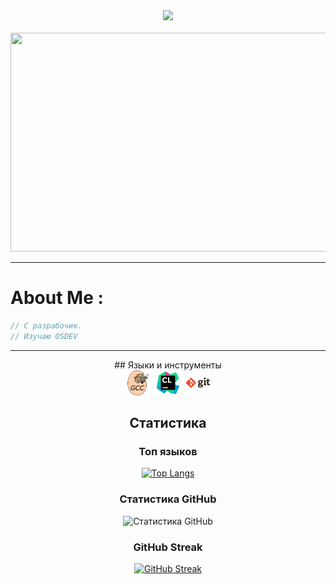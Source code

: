 
<div id="header" align="center">
  <img src="https://media1.giphy.com/media/v1.Y2lkPTc5MGI3NjExMXh3MTBucHEwaHV4MmprMTQ1aXdzcmNidHMzbzgzZGU5NG04dmVzdiZlcD12MV9pbnRlcm5hbF9naWZfYnlfaWQmY3Q9cw/yjSNYYnj9gAeUbSHr3/giphy.gif" width="100"/>
</div>
<div id="header" align="center">
  <img src="https://komarev.com/ghpvc/?username=oneon4i&style=flat-square&color=red" alt=""/>
</div>

<div align="center">
  <img src="https://media2.giphy.com/media/v1.Y2lkPTc5MGI3NjExdDB1OGh2cDlodnJvNm4wdHhxMDdzeWljanZod3ZjNGZqOXBsaDNyYiZlcD12MV9pbnRlcm5hbF9naWZfYnlfaWQmY3Q9Zw/jwE2jTw1I85ofr1lXV/giphy.gif" width="600" height="350"/>
</div>

------

# About Me :
```Cpp
// С разрабочик.
// Изучаю OSDEV
```
------
<div id="header" align="center">
## Языки и инструменты
<div>
  <img src="https://github.com/devicons/devicon/blob/master/icons/gcc/gcc-original.svg" title="gcc" alt="gcc" width="40" height="40"/>&nbsp;
    <img src="https://github.com/devicons/devicon/blob/master/icons/clion/clion-original.svg" width="40" height="40"/>&nbsp;
  <img src="https://github.com/devicons/devicon/blob/master/icons/git/git-original-wordmark.svg" title="Git" **alt="Git" width="40" height="40"/>
</div>

## Статистика 
### Топ языков 
[![Top Langs](https://github-readme-stats.vercel.app/api/top-langs/?username=oneon4i&layout=compact)](https://github.com/anuraghazra/github-readme-stats)

### Статистика GitHub
![Статистика GitHub](https://github-readme-stats.vercel.app/api?username=oneon4i&show_icons=true&theme=radical)

### GitHub Streak
[![GitHub Streak](https://streak-stats.demolab.com/?user=oneon4i)](https://git.io/streak-stats)
</div>
